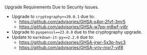 Upgrade Requirements Due to Security Issues.

* Upgrade to `cryptography>=39.0.1` due to:
  * https://github.com/advisories/GHSA-x4qr-2fvf-3mr5
  * https://github.com/advisories/GHSA-w7pp-m8wf-vj6r
* Upgrade to `pyopenssl==23.0.0` due to the cryptography upgrade.
* Update to `markdown-it-py==2.2.0` due to:
  * https://github.com/advisories/GHSA-jrwr-5x3p-hvc3
  * https://github.com/advisories/GHSA-vrjv-mxr7-vjf8
